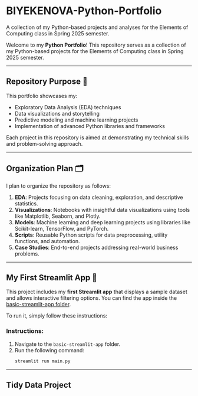 # BIYEKENOVA-Python-Portfolio
A collection of my Python-based projects and analyses for the Elements of Computing class in Spring 2025 semester.

Welcome to my **Python Portfolio**! This repository serves as a collection of my Python-based projects for the Elements of Computing class in Spring 2025 semester.

---

## Repository Purpose 📌
This portfolio showcases my:
- Exploratory Data Analysis (EDA) techniques
- Data visualizations and storytelling
- Predictive modeling and machine learning projects
- Implementation of advanced Python libraries and frameworks

Each project in this repository is aimed at demonstrating my technical skills and problem-solving approach.

---

## Organization Plan 🗂️
I plan to organize the repository as follows:
1. **EDA**: Projects focusing on data cleaning, exploration, and descriptive statistics.
2. **Visualizations**: Notebooks with insightful data visualizations using tools like Matplotlib, Seaborn, and Plotly.
3. **Models**: Machine learning and deep learning projects using libraries like Scikit-learn, TensorFlow, and PyTorch.
4. **Scripts**: Reusable Python scripts for data preprocessing, utility functions, and automation.
5. **Case Studies**: End-to-end projects addressing real-world business problems.

---

## My First Streamlit App 🌟
This project includes my **first Streamlit app** that displays a sample dataset and allows interactive filtering options. You can find the app inside the [basic-streamlit-app folder](basic-streamlit-app). 

To run it, simply follow these instructions:

### Instructions:
1. Navigate to the `basic-streamlit-app` folder.
2. Run the following command:
   ```bash
   streamlit run main.py

---

## Tidy Data Project 
